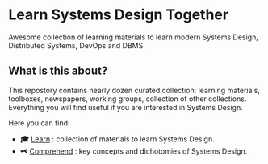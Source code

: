 # Learn Systems Design Together

Awesome collection of learning materials to learn modern Systems Design, Distributed Systems, DevOps and DBMS.

## What is this about?

This repostory contains nearly dozen curated collection: learning materials, toolboxes, newspapers, working groups, collection of other collections. Everything you will find useful if you are interested in Systems Design.

Here you can find:

- __:mortar_board:__ [Learn](./learn.md) : collection of materials to learn Systems Design.
- __:old_key:__ [Comprehend](./concepts.md) : key concepts and dichotomies of Systems Design.
